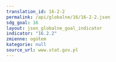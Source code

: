 ```yaml
---
translation_id: 16-2-2
permalink: /api/globalne/16/16-2-2.json
sdg_goal: 16
layout: json_globalne_goal_indicator
indicator: "16.2.2"
zmienne: ogółem
kategorie: null
source_url: www.stat.gov.pl
---
```

